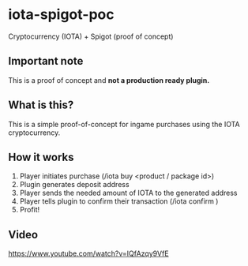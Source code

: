 # iota-spigot-poc

Cryptocurrency (IOTA) + Spigot (proof of concept)

## Important note

This is a proof of concept and **not a production ready plugin.**

## What is this?

This is a simple proof-of-concept for ingame purchases using the IOTA cryptocurrency.

## How it works

1. Player initiates purchase (/iota buy <product / package id>)
2. Plugin generates deposit address
3. Player sends the needed amount of IOTA to the generated address
4. Player tells plugin to confirm their transaction (/iota confirm <transaction hash>)
5. Profit!

## Video

https://www.youtube.com/watch?v=IQfAzqy9VfE
